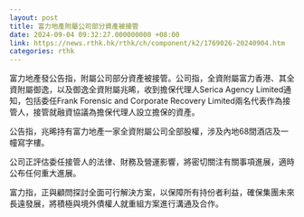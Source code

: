 ```yaml
---
layout: post
title: 富力地產附屬公司部分資產被接管
date: 2024-09-04 09:32:27.000000000 +08:00
link: https://news.rthk.hk/rthk/ch/component/k2/1769026-20240904.htm
categories: rthk
---
```


富力地產發公告指，附屬公司部分資產被接管。公司指，全資附屬富力香港、其全資附屬御逸，以及御逸全資附屬兆晞，收到擔保代理人Serica Agency Limited通知，包括委任Frank Forensic and Corporate Recovery Limited兩名代表作為接管人，接管就融資協議為擔保代理人設立擔保的資產。

公告指，兆晞持有富力地產一家全資附屬公司全部股權，涉及內地68間酒店及一幢寫字樓。

公司正評估委任接管人的法律、財務及營運影響，將密切關注有關事項進展，適時公布任何重大進展。

富力指，正與顧問探討全面可行解決方案，以保障所有持份者利益，確保集團未來長遠發展，將積極與境外債權人就重組方案進行溝通及合作。
